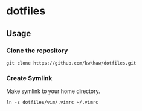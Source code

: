 # dotfiles

## Usage

### Clone the repository

```shell
git clone https://github.com/kwkhaw/dotfiles.git
```

### Create Symlink
Make symlink to your home directory.

```shell
ln -s dotfiles/vim/.vimrc ~/.vimrc
```